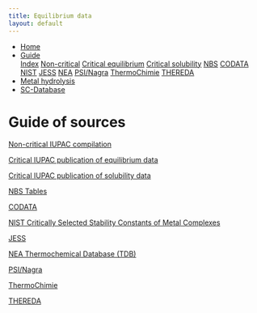 ```yaml
---
title: Equilibrium data
layout: default
---
```

<ul>
  <li><a href="/">Home</a></li>
  <li class="dropdown">
    <a href="javascript:void(0)" class="dropbtn" class="active">Guide</a>
    <div class="dropdown-content">
      <a class="active" href="index.html">Index</a>
      <a href="noncritical.html">Non-critical</a>
      <a href="critical-equilibrium.html">Critical equilibrium</a>
      <a href="critical-solubility.html">Critical solubility</a>
      <a href="NBS.html">NBS</a>
      <a href="CODATA.html">CODATA</a>
      <a href="NIST.html">NIST</a>
      <a href="JESS.html">JESS</a>
      <a href="NEA.html">NEA</a>
      <a href="PSI.html">PSI/Nagra</a>
      <a href="thermochimie.html">ThermoChimie</a>
      <a href="THEREDA.html">THEREDA</a>
    </div>
  </li>
  <li><a href="/cost-nectar.html">Metal hydrolysis</a></li>
  <li><a href="/sc-database.html">SC-Database</a></li>
</ul>

# Guide of sources

[Non-critical IUPAC compilation](noncritical.html)

[Critical IUPAC publication of equilibrium data](critical-equilibrium.html)

[Critical IUPAC publication of solubility data](critical-solubility.html)

[NBS Tables](NBS.html)

[CODATA](CODATA.html)

[NIST Critically Selected Stability Constants of Metal Complexes](NIST.html)

[JESS](JESS.html)

[NEA Thermochemical Database (TDB)](NEA.html)

[PSI/Nagra](PSI.html)

[ThermoChimie](thermochimie.html)

[THEREDA](THEREDA.html)
